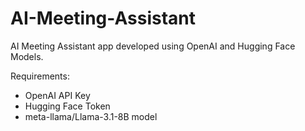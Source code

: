 # AI-Meeting-Assistant
AI Meeting Assistant app developed using OpenAI and Hugging Face Models.

Requirements:
* OpenAI API Key
* Hugging Face Token
* meta-llama/Llama-3.1-8B model

